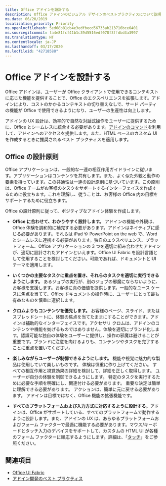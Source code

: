 ```yaml
---
title: Office アドインを設計する
description: Office アドインのビジュアル デザインのベストプラクティスについて説明します。
ms.date: 06/20/2019
localization_priority: Priority
ms.openlocfilehash: 5ed68b81cb4e3edfbecd56733ab213716bce6401
ms.sourcegitcommit: fa4e81fcf41b1c39d5516edf078f3ffdbd4a3997
ms.translationtype: HT
ms.contentlocale: ja-JP
ms.lasthandoff: 03/17/2020
ms.locfileid: "42718588"
---
```

# <a name="design-office-add-ins"></a>Office アドインを設計する

Office アドインは、ユーザーが Office クライアントで使用できるコンテキストに応じた機能を提供することで、Office のエクスペリエンスを拡張します。アドインにより、コストのかかるコンテキストの切り替えなしで、サード パーティの機能が Office で使用できるようになり、ユーザーの生産性は向上します。 

アドインの UX 設計は、効率的で自然な対話式操作をユーザーに提供するために、Office とシームレスに統合する必要があります。[アドインのコマンド](add-in-commands.md)を利用して、アドインへのアクセスを提供します。また、HTML ベースのカスタム UI を作成するときに推奨されるベスト プラクティスを適用します。

## <a name="office-design-principles"></a>Office の設計原則

Office アプリケーションは、一般的な一連の相互作用ガイドラインに従います。アプリケーションはコンテンツを共有します。また、よく似た外観と動作の要素を持っています。この共通性は一連の設計原則に基づいています。この原則は、Office チームがお客様のタスクをサポートするインターフェイスを作成するために役立ちます。これを理解し、従うことは、お客様の Office 内の目標をサポートするために役立ちます。

Office の設計原則に従って、ポジティブなアドイン体験を作成します。

- **Office に合わせて、わかりやすく設計します。** アドインの機能や外観は、Office 体験を調和的に補完する必要があります。アドインはネイティブに感じる必要があります。それらは iPad や PowerPoint on the web で、Word とシームレスに連携する必要があります。独自のエクスペリエンス、プラットフォーム、Office アプリケーションの 3 つを適切に組み合わせたアドインが、適切に設計されたアドインといえます。Office UI Fabric を設計言語として使用することを検討してください。可能であれば、ドキュメントと UI テーマを適用します。

- **いくつかの主要なタスクに重点を置き、それらのタスクを適切に実行できるようにします。** あるジョブの実行が、別のジョブの邪魔にならないように、お客様を支援します。お客様に真の価値を提供します。一般的なユース ケースに焦点を当てて、Office ドキュメントの操作時に、ユーザーにとって最も有益なものを慎重に選択します。

- **クロムよりもコンテンツを優先します。** お客様のページ、スライド、またはスプレッドシートに、体験の焦点を当てたままにすることができます。アドインは補助的なインターフェイスです。アクセサリ クロムは、アドインのコンテンツや機能を妨げるものではありません。体験を適切にブランド化します。認識可能な独自の体験をユーザーに提供し、操作の邪魔は避けることが重要です。ブランドに注意を向けるよりも、コンテンツやタスクを完了することに重点を置いてください。

- **楽しみながらユーザーが制御できるようにします。** 機能や視覚に魅力的な製品は使用していて楽しいものです。 体験は慎重に作り上げてください。 すべての相互作用と視覚効果の詳細を検討して、詳細を正しく取得します。 ユーザーが自分の体験を制御できるようにします。 特定のタスクを実行するために必要な手順を明確にし、関連付ける必要があります。 重要な決定は簡単に理解できる必要があります。 アクションは、簡単に元に戻せる必要があります。 アドインは目標ではなく、Office 機能の拡張機能です。

- **すべてのプラットフォームおよび入力方式に対応するように設計する**。アドインは、Office がサポートしている、すべてのプラットフォームで動作するように設計します。また、アドインの UX は、あらゆるプラットフォームおよびフォーム ファクターで最適に機能する必要があります。マウス/キーボードとタッチ入力のデバイスをサポートして、カスタムの HTML UI が各種のフォーム ファクターに順応するようにします。詳細は、「[タッチ](../concepts/add-in-development-best-practices.md#optimize-for-touch)」をご参照ください。 

## <a name="see-also"></a>関連項目
- [Office UI Fabric](https://developer.microsoft.com/fabric) 
- [アドイン開発のベスト プラクティス](../concepts/add-in-development-best-practices.md)

